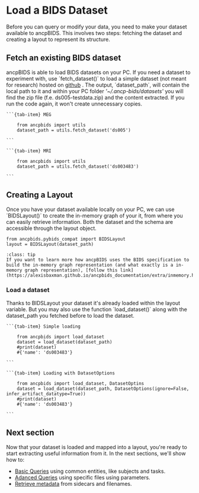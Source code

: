 # Load a BIDS Dataset
Before you can query or modify your data, you need to make your dataset available to ancpBIDS. This involves two steps: fetching the dataset and creating a layout to represent its structure.


## Fetch an existing BIDS dataset

ancpBIDS is able to load BIDS datasets on your PC. If you need a dataset to experiment with, use ´fetch_dataset()´ to load a simple dataset (not meant for research) hosted on [github]([https://alexisbaxman.github.io/ancpbids_documentation/extra/inmemory.html](https://github.com/ANCPLabOldenburg/ancp-bids-dataset)) . The output, ´dataset_path´, will contain the local path to it and within your PC folder _'~/.ancp-bids/datasets'_ you will find the zip file (f.e. ds005-testdata.zip) and the content extracted. If you run the code again, it won't create unnecessary copies.


````{tab-set}
```{tab-item} MEG

    from ancpbids import utils
    dataset_path = utils.fetch_dataset('ds005')

```

```{tab-item} MRI

    from ancpbids import utils
    dataset_path = utils.fetch_dataset('ds003483')

```
````


## Creating a Layout
Once you have your dataset available locally on your PC, we can use ´BIDSLayout()´ to create the in-memory graph of your it, from where you can easily retrieve information. Both the dataset and the schema are accessible through the layout object.


    from ancpbids.pybids_compat import BIDSLayout
    layout = BIDSLayout(dataset_path)


  
```{admonition} In-memory graph?
:class: tip
If you want to learn more how ancpBIDS uses the BIDS specification to build the in-memory graph representation (and what exactly is a in-memory graph representation), [follow this link](https://alexisbaxman.github.io/ancpbids_documentation/extra/inmemory.html).

```
    
### Load a dataset
Thanks to BIDSLayout your dataset it's already loaded within the layout variable. But you may also use the function ´load_dataset()´ along with the dataset_path you fetched before to load the dataset. 


````{tab-set}
```{tab-item} Simple loading

    from ancpbids import load_dataset
    dataset = load_dataset(dataset_path)
    #print(dataset)
    #{'name': 'ds003483'}

```

```{tab-item} Loading with DatasetOptions

    from ancpbids import load_dataset, DatasetOptins
    dataset = load_dataset(dataset_path, DatasetOptions(ignore=False, infer_artifact_datatype=True))
    #print(dataset)
    #{'name': 'ds003483'}

```
````



## Next section
Now that your dataset is loaded and mapped into a layout, you're ready to start extracting useful information from it. In the next sections, we'll show how to:
* [Basic Queries](https://ancplaboldenburg.github.io/ancpbids_documentation/query/basic.html) using common entities, like subjects and tasks.
* [Adanced Queries](https://ancplaboldenburg.github.io/ancpbids_documentation/query/advanced.html) using specific files using parameters.
* [Retrieve metadata](https://ancplaboldenburg.github.io/ancpbids_documentation/query/metadata.html) from sidecars and filenames.

